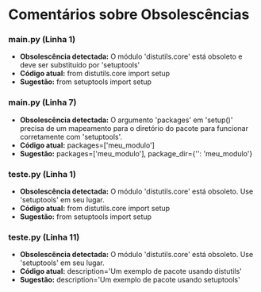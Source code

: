 # Comentários sobre Obsolescências

### main.py (Linha 1)
- **Obsolescência detectada:** O módulo 'distutils.core' está obsoleto e deve ser substituído por 'setuptools'
- **Código atual:** from distutils.core import setup
- **Sugestão:** from setuptools import setup


### main.py (Linha 7)
- **Obsolescência detectada:** O argumento 'packages' em 'setup()' precisa de um mapeamento para o diretório do pacote para funcionar corretamente com 'setuptools'.
- **Código atual:** packages=['meu_modulo']
- **Sugestão:** packages=['meu_modulo'], package_dir={'': 'meu_modulo'}


### teste.py (Linha 1)
- **Obsolescência detectada:** O módulo 'distutils.core' está obsoleto. Use 'setuptools' em seu lugar.
- **Código atual:** from distutils.core import setup
- **Sugestão:** from setuptools import setup


### teste.py (Linha 11)
- **Obsolescência detectada:** O módulo 'distutils.core' está obsoleto. Use 'setuptools' em seu lugar.
- **Código atual:** description='Um exemplo de pacote usando distutils'
- **Sugestão:** description='Um exemplo de pacote usando setuptools'

